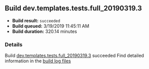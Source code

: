 ## Build dev.templates.tests.full_20190319.3
- **Build result:** `succeeded`
- **Build queued:** 3/19/2019 11:45:11 AM
- **Build duration:** 320.14 minutes
### Details
Build [dev.templates.tests.full_20190319.3](https://winappstudio.visualstudio.com/web/build.aspx?pcguid=a4ef43be-68ce-4195-a619-079b4d9834c2&builduri=vstfs%3a%2f%2f%2fBuild%2fBuild%2f27298) succeeded
Find detailed information in the [build log files](https://uwpctdiags.blob.core.windows.net/buildlogs/dev.templates.tests.full_20190319.3_logs.zip)
